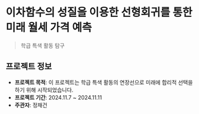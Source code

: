 # 이차함수의 성질을 이용한 선형회귀를 통한 미래 월세 가격 예측

> 학급 특색 활동 탐구

## 프로젝트 정보

- **프로젝트 목적**: 이 프로젝트는 학급 특색 활동의 연장선으로 미래에 합리적 선택을 하기 위해 시작되었습니다.
- **프로젝트 기간**: 2024.11.7 ~ 2024.11.11
- **주관자**: 정채건
